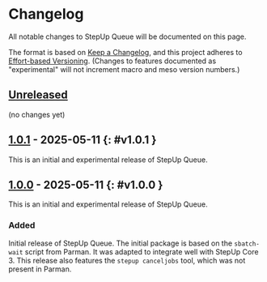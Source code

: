 <!-- markdownlint-disable no-duplicate-heading -->

# Changelog

All notable changes to StepUp Queue will be documented on this page.

The format is based on [Keep a Changelog](https://keepachangelog.com/en/1.1.0/),
and this project adheres to [Effort-based Versioning](https://jacobtomlinson.dev/effver/).
(Changes to features documented as "experimental" will not increment macro and meso version numbers.)

## [Unreleased][]

(no changes yet)

## [1.0.1][] - 2025-05-11 {: #v1.0.1 }

This is an initial and experimental release of StepUp Queue.

## [1.0.0][] - 2025-05-11 {: #v1.0.0 }

This is an initial and experimental release of StepUp Queue.

### Added

Initial release of StepUp Queue.
The initial package is based on the `sbatch-wait` script from Parman.
It was adapted to integrate well with StepUp Core 3.
This release also features the `stepup canceljobs` tool, which was not present in Parman.

[Unreleased]: https://github.com/reproducible-reporting/stepup-queue
[1.0.1]: https://github.com/reproducible-reporting/stepup-queue/releases/tag/v1.0.1
[1.0.0]: https://github.com/reproducible-reporting/stepup-queue/releases/tag/v1.0.0
